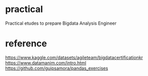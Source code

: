 # practical
Practical etudes to prepare Bigdata Analysis Engineer

# reference
https://www.kaggle.com/datasets/agileteam/bigdatacertificationkr
https://www.datamanim.com/intro.html
https://github.com/guipsamora/pandas_exercises
